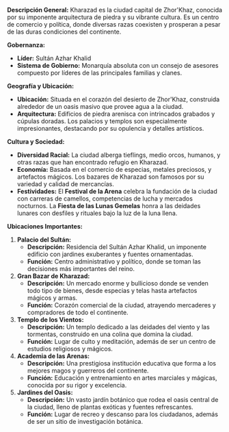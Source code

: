 **Descripción General:** Kharazad es la ciudad capital de Zhor'Khaz, conocida por su imponente arquitectura de piedra y su vibrante cultura. Es un centro de comercio y política, donde diversas razas coexisten y prosperan a pesar de las duras condiciones del continente.

**Gobernanza:**

- **Líder:** Sultán Azhar Khalid
- **Sistema de Gobierno:** Monarquía absoluta con un consejo de asesores compuesto por líderes de las principales familias y clanes.

**Geografía y Ubicación:**

- **Ubicación:** Situada en el corazón del desierto de Zhor'Khaz, construida alrededor de un oasis masivo que provee agua a la ciudad.
- **Arquitectura:** Edificios de piedra arenisca con intrincados grabados y cúpulas doradas. Los palacios y templos son especialmente impresionantes, destacando por su opulencia y detalles artísticos.

**Cultura y Sociedad:**

- **Diversidad Racial:** La ciudad alberga tieflings, medio orcos, humanos, y otras razas que han encontrado refugio en Kharazad.
- **Economía:** Basada en el comercio de especias, metales preciosos, y artefactos mágicos. Los bazares de Kharazad son famosos por su variedad y calidad de mercancías.
- **Festividades:** El **Festival de la Arena** celebra la fundación de la ciudad con carreras de camellos, competencias de lucha y mercados nocturnos. La **Fiesta de las Lunas Gemelas** honra a las deidades lunares con desfiles y rituales bajo la luz de la luna llena.

**Ubicaciones Importantes:**

1. **Palacio del Sultán:**
    - **Descripción:** Residencia del Sultán Azhar Khalid, un imponente edificio con jardines exuberantes y fuentes ornamentadas.
    - **Función:** Centro administrativo y político, donde se toman las decisiones más importantes del reino.
2. **Gran Bazar de Kharazad:**
    - **Descripción:** Un mercado enorme y bullicioso donde se venden todo tipo de bienes, desde especias y telas hasta artefactos mágicos y armas.
    - **Función:** Corazón comercial de la ciudad, atrayendo mercaderes y compradores de todo el continente.
3. **Templo de los Vientos:**
    - **Descripción:** Un templo dedicado a las deidades del viento y las tormentas, construido en una colina que domina la ciudad.
    - **Función:** Lugar de culto y meditación, además de ser un centro de estudios religiosos y mágicos.
4. **Academia de las Arenas:**
    - **Descripción:** Una prestigiosa institución educativa que forma a los mejores magos y guerreros del continente.
    - **Función:** Educación y entrenamiento en artes marciales y mágicas, conocida por su rigor y excelencia.
5. **Jardines del Oasis:**
    - **Descripción:** Un vasto jardín botánico que rodea el oasis central de la ciudad, lleno de plantas exóticas y fuentes refrescantes.
    - **Función:** Lugar de recreo y descanso para los ciudadanos, además de ser un sitio de investigación botánica.